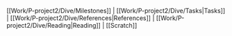 [[Work/P-project2/Dive/Milestones]] | [[Work/P-project2/Dive/Tasks|Tasks]] | [[Work/P-project2/Dive/References|References]] | [[Work/P-project2/Dive/Reading|Reading]] | [[Scratch]]


